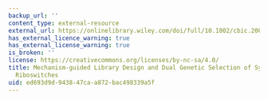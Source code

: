```yaml
---
backup_url: ''
content_type: external-resource
external_url: https://onlinelibrary.wiley.com/doi/full/10.1002/cbic.200900313
has_external_licence_warning: true
has_external_license_warning: true
is_broken: ''
license: https://creativecommons.org/licenses/by-nc-sa/4.0/
title: Mechanism-guided Library Design and Dual Genetic Selection of Synthetic OFF
  Riboswitches
uid: ed693d9d-9438-47ca-a872-bac498339a5f
---
```

